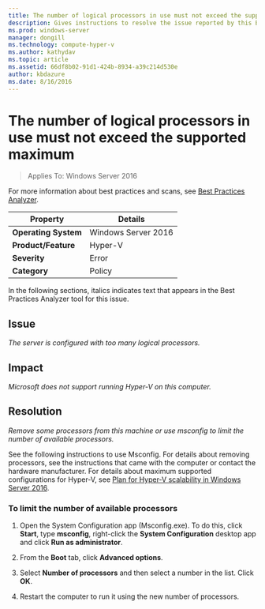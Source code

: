 ```yaml
---
title: The number of logical processors in use must not exceed the supported maximum
description: Gives instructions to resolve the issue reported by this Best Practices Analyzer rule.
ms.prod: windows-server
manager: dongill
ms.technology: compute-hyper-v
ms.author: kathydav
ms.topic: article
ms.assetid: 66df8b02-91d1-424b-8934-a39c214d530e
author: kbdazure
ms.date: 8/16/2016
---
```

# The number of logical processors in use must not exceed the supported maximum

>Applies To: Windows Server 2016

For more information about best practices and scans, see [Best Practices Analyzer](https://go.microsoft.com/fwlink/?LinkId=122786).  
  
|Property|Details|  
|-|-|  
|**Operating System**|Windows Server 2016|  
|**Product/Feature**|Hyper-V|  
|**Severity**|Error|  
|**Category**|Policy|  
  
In the following sections, italics indicates text that appears in the Best Practices Analyzer tool for this issue.  
  
## Issue  
  
*The server is configured with too many logical processors.*  
  
## Impact  
  
*Microsoft does not support running Hyper-V on this computer.*  
  
## Resolution  
  
*Remove some processors from this machine or use msconfig to limit the number of available processors.*  
  
See the following instructions to use Msconfig. For details about removing processors, see the instructions that came with the computer or contact the hardware manufacturer. For details about maximum supported configurations for Hyper-V, see [Plan for Hyper-V scalability in Windows Server 2016](../plan/Plan-for-Hyper-V-scalability-in-Windows-Server-2016.md).  
  
### To limit the number of available processors  
  
1.  Open the System Configuration app (Msconfig.exe). To do this, click **Start**, type **msconfig**, right-click the **System Configuration** desktop app and click **Run as administrator**.  
  
2.  From the **Boot** tab, click **Advanced options**.  
  
3.  Select **Number of processors** and then select a number in the list. Click **OK**.  
  
4.  Restart the computer to run it using the new number of processors.  
  


